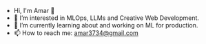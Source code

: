 - Hi, I'm Amar 👋
- 👀 I’m interested in MLOps, LLMs and Creative Web Development.
- 🌱 I’m currently learning about and working on ML for production. 
- 📫 How to reach me: amar3734@gmail.com


<!--
**amarnathwani/amarnathwani** is a ✨ _special_ ✨ repository because its `README.md` (this file) appears on your GitHub profile.

Here are some ideas to get you started:
- 🔭 I’m currently working on ...
- 🌱 I’m currently learning ...
- 👯 I’m looking to collaborate on ...
- 🤔 I’m looking for help with ...
- 💬 Ask me about ...
- 📫 How to reach me: ...
- 😄 Pronouns: ...
- ⚡ Fun fact: ...
-->

